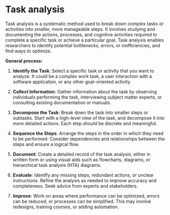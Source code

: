 # Task analysis

Task analysis is a systematic method used to break down complex tasks or activities into smaller, more manageable steps. It involves studying and documenting the actions, processes, and cognitive activities required to complete a specific task or achieve a particular goal. Task analysis enables researchers to identify potential bottlenecks, errors, or inefficiencies, and find ways to optimize.

**General process:**

1. **Identify the Task**: Select a specific task or activity that you want to analyze. It could be a complex work task, a user interaction with a software application, or any other goal-oriented activity.

2. **Collect Information**: Gather information about the task by observing individuals performing the task, interviewing subject matter experts, or consulting existing documentation or manuals.

3. **Decompose the Task**: Break down the task into smaller steps or subtasks. Start with a high-level view of the task, and decompose it into more detailed actions. Each step should be discrete and meaningful.

4. **Sequence the Steps**: Arrange the steps in the order in which they need to be performed. Consider dependencies and relationships between the steps and ensure a logical flow.

5. **Document**: Create a detailed record of the task analysis, either in written form or using visual aids such as flowcharts, diagrams, or hierarchical task analysis (HTA) diagrams.

6. **Evaluate**: Identify any missing steps, redundant actions, or unclear instructions. Refine the analysis as needed to improve accuracy and completeness. Seek advice from experts and stakeholders.

7. **Improve**: Work on areas where performance can be optimized, errors can be reduced, or processes can be simplified. This may involve redesigns, training courses, or adding automation.

